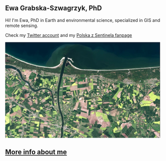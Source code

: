 ## Ewa Grabska-Szwagrzyk, PhD

Hi! I'm Ewa, PhD in Earth and environmental science, specialized in GIS and remote sensing. 

Check my [Twitter account](https://twitter.com/egrabska) and my [Polska z Sentinela fanpage](https://www.facebook.com/polskazsentinela) 

![Image](96042985_762047990997283_8521755688437809152_n.jpg)


## [More info about me](https://egrabska.github.io/about_me/)
